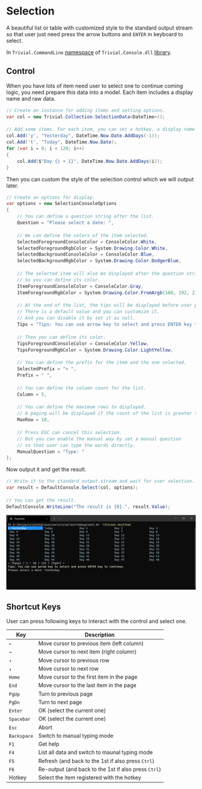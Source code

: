 # Selection

A beautiful list or table with customized style to the standard output stream 
so that user just need press the arrow buttons and `ENTER` in keyboard to select.

In `Trivial.CommandLine` [namespace](../) of `Trivial.Console.dll` [library](../../).

## Control

When you have lots of item need user to select one to continue coming logic,
you need prepare this data into a model.
Each item includes a display name and raw data.

```csharp
// Create an instance for adding items and setting options.
var col = new Trivial.Collection.SelectionData<DateTime>();

// Add some items. For each item, you can set a hotkey, a display name and the data.
col.Add('y', "Yesterday", DateTime.Now.Date.AddDays(-1));
col.Add('t', "Today", DateTime.Now.Date);
for (var i = 0; i < 120; i++)
{
    col.Add($"Day {i + 1}", DateTime.Now.Date.AddDays(i));
}
```

Then you can custom the style of the selection control which we will output later.

```csharp
// Create an options for display.
var options = new SelectionConsoleOptions
{
    // You can define a question string after the list.
    Question = "Please select a date: ",

    // We can define the colors of the item selected.
    SelectedForegroundConsoleColor = ConsoleColor.White,
    SelectedForegroundRgbColor = System.Drawing.Color.White,
    SelectedBackgroundConsoleColor = ConsoleColor.Blue,
    SelectedBackgroundRgbColor = System.Drawing.Color.DodgerBlue,

    // The selected item will also be displayed after the question string.
    // So you can define its color.
    ItemForegroundConsoleColor = ConsoleColor.Gray,
    ItemForegroundRgbColor = System.Drawing.Color.FromArgb(160, 192, 212),

    // At the end of the list, the tips will be displayed before user press any key.
    // There is a default value and you can customize it.
    // And you can disable it by set it as null.
    Tips = "Tips: You can use arrow key to select and press ENTER key to continue.",

    // Then you can define its color.
    TipsForegroundConsoleColor = ConsoleColor.Yellow,
    TipsForegroundRgbColor = System.Drawing.Color.LightYellow,

    // You can define the prefix for the item and the one selected.
    SelectedPrefix = "> ",
    Prefix = " ",

    // You can define the column count for the list.
    Column = 5,

    // You can define the maximum rows to displayed.
    // A paging will be displayed if the count of the list is greater than it.
    MaxRow = 10,

    // Press ESC can cancel this selection.
    // But you can enable the manual way by set a manual question
    // so that user can type the words directly.
    ManualQuestion = "Type: "
};
```

Now output it and get the result.

```csharp
// Write it to the standard output stream and wait for user selection.
var result = DefaultConsole.Select(col, options);

// You can get the result.
DefaultConsole.WriteLine("The result is {0}.", result.Value);
```

![Screenshot](./init.jpg)

## Shortcut Keys

User can press following keys to interact with the control and select one.

| Key | Description |
| -------- | ----------------------------------- |
| `←` | Move cursor to previous item (left column) |
| `→` | Move cursor to next item (right column) |
| `↑` | Move cursor to previous row |
| `↓` | Move cursor to next row |
| `Home` | Move cursor to the first item in the page |
| `End` | Move cursor to the last item in the page |
| `PgUp` | Turn to previous page |
| `PgDn` | Turn to next page |
| `Enter` | OK (select the current one) |
| `Spacebar` | OK (select the current one) |
| `Esc` | Abort |
| `Backspace` | Switch to manual typing mode |
| `F1` | Get help |
| `F4` | List all data and switch to maunal typing mode |
| `F5` | Refresh (and back to the 1st if also press `Ctrl`) |
| `F6` | Re-output (and back to the 1st if also press `Ctrl`) |
| Hotkey | Select the item registered with the hotkey |
